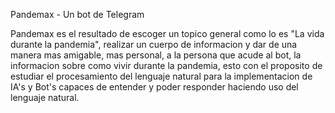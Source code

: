 Pandemax - Un bot de Telegram

Pandemax es el resultado de escoger un topico general como lo es "La vida durante la pandemia", realizar
un cuerpo de informacion y dar de una manera mas amigable, mas personal, a la persona que acude al bot, la informacion sobre como vivir durante la pandemia, esto con el proposito de estudiar el procesamiento del lenguaje natural para la
implementacion de IA's y Bot's capaces de entender y poder responder haciendo uso del lenguaje natural.
